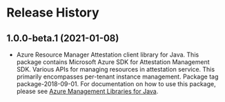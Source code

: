 # Release History

## 1.0.0-beta.1 (2021-01-08)

- Azure Resource Manager Attestation client library for Java. This package contains Microsoft Azure SDK for Attestation Management SDK. Various APIs for managing resources in attestation service. This primarily encompasses per-tenant instance management. Package tag package-2018-09-01. For documentation on how to use this package, please see [Azure Management Libraries for Java](https://aka.ms/azsdk/java/mgmt).